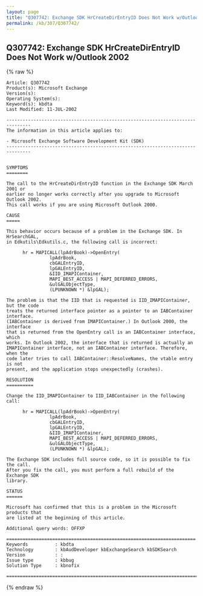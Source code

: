 ```yaml
---
layout: page
title: "Q307742: Exchange SDK HrCreateDirEntryID Does Not Work w/Outlook 2002"
permalink: /kb/307/Q307742/
---
```


## Q307742: Exchange SDK HrCreateDirEntryID Does Not Work w/Outlook 2002

{% raw %}

	Article: Q307742
	Product(s): Microsoft Exchange
	Version(s): 
	Operating System(s): 
	Keyword(s): kbdta
	Last Modified: 11-JUL-2002
	
	-------------------------------------------------------------------------------
	The information in this article applies to:
	
	- Microsoft Exchange Software Development Kit (SDK) 
	-------------------------------------------------------------------------------
	
	
	SYMPTOMS
	========
	
	The call to the HrCreateDirEntryID function in the Exchange SDK March 2001 or
	earlier no longer works correctly after you upgrade to Microsoft Outlook 2002.
	This call works if you are using Microsoft Outlook 2000.
	
	CAUSE
	=====
	
	This behavior occurs because of a problem in the Exchange SDK. In HrSearchGAL,
	in Edkutils\Edkutils.c, the following call is incorrect:
	
	      hr = MAPICALL(lpAdrBook)->OpenEntry(
	  		        lpAdrBook, 
	  		        cbGALEntryID, 
	  		        lpGALEntryID, 
	  		        &IID_IMAPIContainer, 
	  		        MAPI_BEST_ACCESS | MAPI_DEFERRED_ERRORS, 
	  		        &ulGALObjectType, 
	  		        (LPUNKNOWN *) &lpGAL);
	
	The problem is that the IID that is requested is IID_IMAPIContainer, but the code
	treats the returned interface pointer as a pointer to an IABContainer interface.
	(IABContainer is derived from IMAPIContainer.) In Outlook 2000, the interface
	that is returned from the OpenEntry call is an IABContainer interface, which
	works. In Outlook 2002, the interface that is returned is actually an
	IMAPIContainer interface, not an IABContainer interface. Therefore, when the
	code later tries to call IABContainer::ResolveNames, the vtable entry is not
	present, and the application stops unexpectedly (crashes).
	
	RESOLUTION
	==========
	
	Change the IID_IMAPIContainer to IID_IABContainer in the following call:
	
	      hr = MAPICALL(lpAdrBook)->OpenEntry(
	  		        lpAdrBook, 
	  		        cbGALEntryID, 
	  		        lpGALEntryID, 
	  		        &IID_IMAPIContainer, 
	  		        MAPI_BEST_ACCESS | MAPI_DEFERRED_ERRORS, 
	  		        &ulGALObjectType, 
	  		        (LPUNKNOWN *) &lpGAL);
	
	The Exchange SDK includes full source code, so it is possible to fix the call.
	After you fix the call, you must perform a full rebuild of the Exchange SDK
	library.
	
	STATUS
	======
	
	Microsoft has confirmed that this is a problem in the Microsoft products that
	are listed at the beginning of this article.
	
	Additional query words: OFFXP
	
	======================================================================
	Keywords          : kbdta 
	Technology        : kbAudDeveloper kbExchangeSearch kbSDKSearch
	Version           : :
	Issue type        : kbbug
	Solution Type     : kbnofix
	
	=============================================================================
	

{% endraw %}
